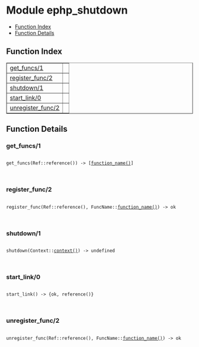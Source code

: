 

# Module ephp_shutdown #
* [Function Index](#index)
* [Function Details](#functions)

<a name="index"></a>

## Function Index ##


<table width="100%" border="1" cellspacing="0" cellpadding="2" summary="function index"><tr><td valign="top"><a href="#get_funcs-1">get_funcs/1</a></td><td></td></tr><tr><td valign="top"><a href="#register_func-2">register_func/2</a></td><td></td></tr><tr><td valign="top"><a href="#shutdown-1">shutdown/1</a></td><td></td></tr><tr><td valign="top"><a href="#start_link-0">start_link/0</a></td><td></td></tr><tr><td valign="top"><a href="#unregister_func-2">unregister_func/2</a></td><td></td></tr></table>


<a name="functions"></a>

## Function Details ##

<a name="get_funcs-1"></a>

### get_funcs/1 ###

<pre><code>
get_funcs(Ref::reference()) -&gt; [<a href="#type-function_name">function_name()</a>]
</code></pre>
<br />

<a name="register_func-2"></a>

### register_func/2 ###

<pre><code>
register_func(Ref::reference(), FuncName::<a href="#type-function_name">function_name()</a>) -&gt; ok
</code></pre>
<br />

<a name="shutdown-1"></a>

### shutdown/1 ###

<pre><code>
shutdown(Context::<a href="#type-context">context()</a>) -&gt; undefined
</code></pre>
<br />

<a name="start_link-0"></a>

### start_link/0 ###

<pre><code>
start_link() -&gt; {ok, reference()}
</code></pre>
<br />

<a name="unregister_func-2"></a>

### unregister_func/2 ###

<pre><code>
unregister_func(Ref::reference(), FuncName::<a href="#type-function_name">function_name()</a>) -&gt; ok
</code></pre>
<br />

